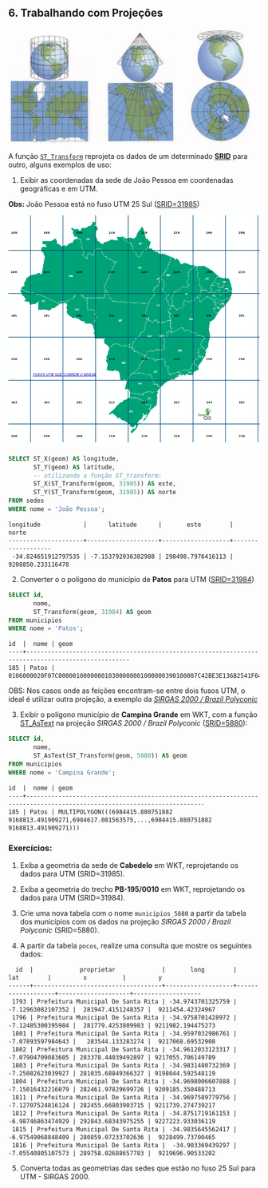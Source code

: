 ## 6. Trabalhando com Projeções

![](../img/proj1.jpg)   

A função [`ST_Transform`](https://postgis.net/docs/ST_Transform.html) reprojeta os dados de um determinado [**SRID**](https://en.wikipedia.org/wiki/Spatial_reference_system) para outro, alguns exemplos de uso:

1. Exibir as coordenadas da sede de João Pessoa em coordenadas geográficas e em UTM.

**Obs:** João Pessoa está no fuso UTM 25 Sul ([SRID=31985](https://spatialreference.org/ref/epsg/31985/))

![](../img/utm.png)  

```sql
SELECT ST_X(geom) AS longitude,
       ST_Y(geom) AS latitude,
       -- utilizando a função ST_transform:
       ST_X(ST_Transform(geom, 31985)) AS este,
       ST_Y(ST_Transform(geom, 31985)) AS norte
FROM sedes
WHERE nome = 'João Pessoa';
```

```
longitude            |      latitude      |       este        |       norte
---------------------+--------------------+-------------------+-------------------
 -34.824651912797535 | -7.153792036382988 | 298498.7976416113 | 9208850.233116478

```

2. Converter o o polígono do município de **Patos** para UTM ([SRID=31984](https://spatialreference.org/ref/epsg/31984/))


```sql
SELECT id,
       nome,
       ST_Transform(geom, 31984) AS geom
FROM municipios
WHERE nome = 'Patos';
```

```
id  |  nome | geom
----+---------------------------------------------------------------------------------------------------
185 | Patos | 0106000020F07C000001000000010300000001000000390100007C42BE3E136B2541F646BE51C6996141AB...
```

OBS: Nos casos onde as feições encontram-se entre dois fusos UTM, o ideal é utilizar outra projeção, a exemplo da *[SIRGAS 2000 / Brazil Polyconic](https://epsg.io/5880)*


3. Exibir o polígono município de **Campina Grande** em WKT, com a função [ST_AsText](https://postgis.net/docs/ST_AsText.html) na projeção *SIRGAS 2000 / Brazil Polyconic* ([SRID=5880](https://epsg.io/5880)):

```sql
SELECT id,
       nome,
       ST_AsText(ST_Transform(geom, 5880)) AS geom
FROM municipios
WHERE nome = 'Campina Grande';
```

```
id  |  nome | geom
----+------------------------------------------------------------------------------------------------------------------------
185 | Patos | MULTIPOLYGON(((6984415.880751882 9168813.491909271,6984617.081563575,...,6984415.880751882 9168813.491909271)))

```


### Exercícios:

1. Exiba a geometria da sede de **Cabedelo** em WKT, reprojetando os dados para UTM (SRID=31985).

2. Exiba a geometria do trecho **PB-195/0010** em WKT, reprojetando os dados para UTM (SRID=31984).

3. Crie uma nova tabela com o nome `municipios_5880` a partir da tabela dos municípios com os dados na projeção *SIRGAS 2000 / Brazil Polyconic* (SRID=5880).

4. A partir da tabela `pocos`, realize uma consulta que mostre os seguintes dados:

```
  id  |             proprietar             |       long        |        lat        |         x          |         y
------+------------------------------------+-------------------+-------------------+--------------------+-------------------
 1793 | Prefeitura Municipal De Santa Rita | -34.9743701325759 | -7.12963082107352 |  281947.4151248357 |  9211454.42324967
 1796 | Prefeitura Municipal De Santa Rita | -34.9758701428972 | -7.12485300395984 |  281779.4253809983 | 9211982.194475273
 1801 | Prefeitura Municipal De Santa Rita | -34.9597032986761 | -7.07893597984643 |   283544.133283274 |  9217068.69532908
 1802 | Prefeitura Municipal De Santa Rita | -34.9612033123317 | -7.07904709083605 | 283378.44039492897 | 9217055.706149789
 1803 | Prefeitura Municipal De Santa Rita | -34.9831480732369 | -7.25082623039927 | 281035.68849366327 | 9198044.592548119
 1804 | Prefeitura Municipal De Santa Rita | -34.9698006607888 | -7.15016432216079 | 282461.97829699726 | 9209185.350488713
 1811 | Prefeitura Municipal De Santa Rita | -34.9697589779756 | -7.12707524816124 | 282455.66803903715 | 9211739.274739217
 1812 | Prefeitura Municipal De Santa Rita | -34.8751719161153 | -6.98746863474929 | 292843.68343975255 | 9227223.933036119
 1815 | Prefeitura Municipal De Santa Rita | -34.9835645562417 | -6.97549068848409 | 280859.07233702636 |  9228499.73700465
 1816 | Prefeitura Municipal De Santa Rita |  -34.903369439297 | -7.05540805107573 | 289758.02688657783 |  9219696.90533202

```

5. Converta todas as geometrias das sedes que estão no fuso 25 Sul para UTM - SIRGAS 2000.
